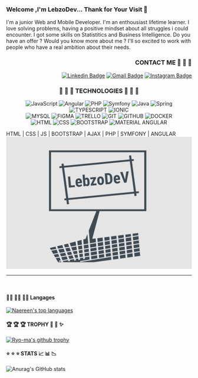 ### Welcome ,I'm LebzoDev... Thank for Your Visit 👋 
I'm a junior Web and Mobile Developer. I'm an enthousiast lifetime learner. I love solving problems, having a positive mindset about all struggles i could encounter. I got some skills on Statistitics and Business Intelligence. Do you have an offer ? Would you know more about me ? I'll so excited to work with people who have a real ambition about their needs.


### <div align="right">  CONTACT ME :stars: :stars: :stars: <div/>
<div align="right">
 
[![Linkedin Badge](https://img.shields.io/badge/-LebouDieye-blue?style=for-the-badge&logo=Linkedin&logoColor=white&link=https://www.linkedin.com/in/lebou-dieye-30843b174/)](https://www.linkedin.com/in/lebou-dieye-30843b174/)
[![Gmail Badge](https://img.shields.io/badge/-GMAIL-blue?style=for-the-badge&color=EA4335&logo=Gmail&logoColor=white&link=leboundiayee123@gmail.com)](leboundiayee123@gmail.com)
[![Instagram Badge](https://img.shields.io/badge/-Instagram-purple?style=for-the-badge&logo=instagram&logoColor=white&link=https://www.instagram.com/lebzo_dev/)](https://www.instagram.com/lebzo_dev/)
 </div>

### <div align="center">  :stars: :stars: :stars: TECHNOLOGIES :stars: :stars: :stars: </div>
<div align="center">
 
![JavaScript](https://img.shields.io/badge/-JavaScript-white?style=for-the-badge&logo=javascript&color=F7DF1E&labelColor=F7DF1E&logoColor=000000)
![Angular](https://img.shields.io/badge/-Angular-black?style=for-the-badge&logo=Angular&labelColor=DD0031&color=DD0031)
![PHP](https://img.shields.io/badge/-Php-black?style=for-the-badge&logo=php&labelColor=777BB4&color=777BB4&logoColor=ffffff)
![Symfony](https://img.shields.io/badge/-Symfony-black?style=for-the-badge&logo=Symfony&labelColor=000000&color=000000)
![Java](https://img.shields.io/badge/-Java-black?style=for-the-badge&logo=java&labelColor=007396&color=007396&logoColor=ffffff)
![Spring](https://img.shields.io/badge/-Spring-black?style=for-the-badge&logo=Spring&labelColor=6DB33F&color=6DB33F&logoColor=ffffff)
![TYPESCRIPT](https://img.shields.io/badge/-TypeScript-white?style=for-the-badge&logo=TypeScript&color=3178C6&labelColor=3178C6&logoColor=ffffff)
![IONIC](https://img.shields.io/badge/-IONIC-white?style=for-the-badge&logo=Ionic&color=3880FF&labelColor=3880FF&logoColor=ffffff)
<br />
![MYSQL](https://img.shields.io/badge/-MYSQL-white?style=for-the-badge&logo=Mysql&color=4479A1&labelColor=4479A1&logoColor=ffffff)
![FIGMA](https://img.shields.io/badge/-FIGMA-white?style=for-the-badge&logo=Figma&color=F24E1E&labelColor=F24E1E&logoColor=ffffff)
![TRELLO](https://img.shields.io/badge/-TRELLO-white?style=for-the-badge&logo=Figma&color=0052CC&labelColor=0052CC&logoColor=ffffff)
![GIT](https://img.shields.io/badge/-GIT-white?style=for-the-badge&logo=Git&color=F05032&labelColor=F05032&logoColor=ffffff)
![GITHUB](https://img.shields.io/badge/-GITHUB-white?style=for-the-badge&logo=Github&color=181717&labelColor=181717&logoColor=ffffff)
![DOCKER](https://img.shields.io/badge/-DOCKER-white?style=for-the-badge&logo=Docker&color=2496ED&labelColor=2496ED&logoColor=ffffff)
<br/>
![HTML](https://img.shields.io/badge/-HTML5-white?style=for-the-badge&logo=HTML5&color=ffffff&labelColor=E34F26&logoColor=ffffff)
![CSS](https://img.shields.io/badge/-CSS3-white?style=for-the-badge&logo=CSS3&color=1572B6&labelColor=1572B6&logoColor=ffffff)
![BOOTSTRAP](https://img.shields.io/badge/-BOOTSRAP-white?style=for-the-badge&logo=bootstrap&color=7952B3&labelColor=7952B3&logoColor=ffffff)
![MATERIAL ANGULAR](https://img.shields.io/badge/-MATERIAL_Angular-white?style=for-the-badge&logo=Material-ui&color=0081CB&labelColor=0081CB&logoColor=ffffff)
</div>

 


HTML | CSS | JS | BOOTSTRAP | AJAX | PHP | SYMFONY | ANGULAR ![Alt Text](https://github.com/LebzoDev/LebzoDev/blob/main/Desktop.png)

<hr>
<br/>
<!--
**LebzoDev/LebzoDev** is a ✨ _special_ ✨ repository because its `README.md` (this file) appears on your GitHub profile.
Here are some ideas to get you started:
-->

#### :man_technologist:  :man_technologist: :man_technologist: Langages 
[![Naereen's top languages](https://github-readme-stats.vercel.app/api/top-langs/?username=Lebzodev&theme=red-yellow)](https://github.com/anuraghazra/github-readme-stats)

#### :trophy:  :trophy:  :trophy: TROPHY :tada: :confetti_ball: :sparkles:
[![Ryo-ma's github trophy](https://github-profile-trophy.vercel.app/?username=Lebzodev&row=1)](https://github.com/ryo-ma/github-profile-trophy)

#### :star:  :star:  :star: STATS  :chart_with_upwards_trend: :bar_chart: :chart_with_downwards_trend:
![Anurag's GitHub stats](https://github-readme-stats.vercel.app/api?username=LebzoDev&show_icons=true&theme=radical)
